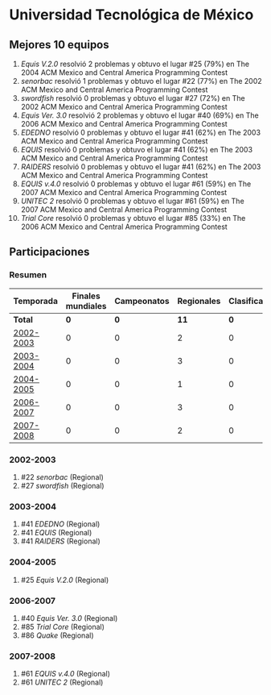 ---
---

# Universidad Tecnológica de México

## Mejores 10 equipos

1. _Equis V.2.0_ resolvió 2 problemas y obtuvo el lugar #25 (79%) en The 2004 ACM Mexico and Central America Programming Contest
1. _senorbac_ resolvió 1 problemas y obtuvo el lugar #22 (77%) en The 2002 ACM Mexico and Central America Programming Contest
1. _swordfish_ resolvió 0 problemas y obtuvo el lugar #27 (72%) en The 2002 ACM Mexico and Central America Programming Contest
1. _Equis Ver. 3.0_ resolvió 2 problemas y obtuvo el lugar #40 (69%) en The 2006 ACM Mexico and Central America Programming Contest
1. _EDEDNO_ resolvió 0 problemas y obtuvo el lugar #41 (62%) en The 2003 ACM Mexico and Central America Programming Contest
1. _EQUIS_ resolvió 0 problemas y obtuvo el lugar #41 (62%) en The 2003 ACM Mexico and Central America Programming Contest
1. _RAIDERS_ resolvió 0 problemas y obtuvo el lugar #41 (62%) en The 2003 ACM Mexico and Central America Programming Contest
1. _EQUIS v.4.0_ resolvió 0 problemas y obtuvo el lugar #61 (59%) en The 2007 ACM Mexico and Central America Programming Contest
1. _UNITEC 2_ resolvió 0 problemas y obtuvo el lugar #61 (59%) en The 2007 ACM Mexico and Central America Programming Contest
1. _Trial Core_ resolvió 0 problemas y obtuvo el lugar #85 (33%) en The 2006 ACM Mexico and Central America Programming Contest

## Participaciones

### Resumen

| Temporada | Finales mundiales | Campeonatos | Regionales | Clasificatorios | Equipos |
| --- | --- | --- | --- | --- | --- |
| **Total** | **0** | **0** | **11** | **0** | **11** |
| [2002-2003](#2002-2003) | 0 | 0 | 2 | 0 | 2 |
| [2003-2004](#2003-2004) | 0 | 0 | 3 | 0 | 3 |
| [2004-2005](#2004-2005) | 0 | 0 | 1 | 0 | 1 |
| [2006-2007](#2006-2007) | 0 | 0 | 3 | 0 | 3 |
| [2007-2008](#2007-2008) | 0 | 0 | 2 | 0 | 2 |

### 2002-2003

1. #22 _senorbac_ (Regional)
1. #27 _swordfish_ (Regional)

### 2003-2004

1. #41 _EDEDNO_ (Regional)
1. #41 _EQUIS_ (Regional)
1. #41 _RAIDERS_ (Regional)

### 2004-2005

1. #25 _Equis V.2.0_ (Regional)

### 2006-2007

1. #40 _Equis Ver. 3.0_ (Regional)
1. #85 _Trial Core_ (Regional)
1. #86 _Quake_ (Regional)

### 2007-2008

1. #61 _EQUIS v.4.0_ (Regional)
1. #61 _UNITEC 2_ (Regional)



